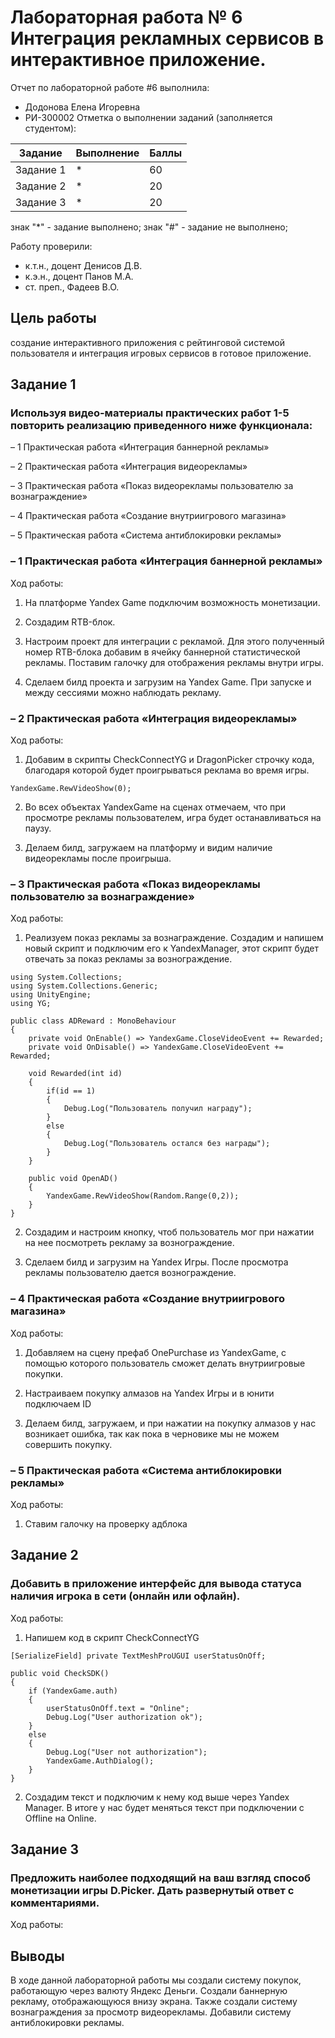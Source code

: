 # Лабораторная работа № 6 Интеграция рекламных сервисов в интерактивное приложение.
Отчет по лабораторной работе #6 выполнила:
- Додонова Елена Игоревна
- РИ-300002
Отметка о выполнении заданий (заполняется студентом):

| Задание | Выполнение | Баллы |
| ------ | ------ | ------ |
| Задание 1 | * | 60 |
| Задание 2 | * | 20 |
| Задание 3 | * | 20 |

знак "*" - задание выполнено; знак "#" - задание не выполнено;

Работу проверили:
- к.т.н., доцент Денисов Д.В.
- к.э.н., доцент Панов М.А.
- ст. преп., Фадеев В.О.

## Цель работы
создание интерактивного приложения с рейтинговой системой пользователя и интеграция игровых сервисов в готовое приложение.

## Задание 1
### Используя видео-материалы практических работ 1-5 повторить реализацию приведенного ниже функционала:

– 1 Практическая работа «Интеграция баннерной рекламы»

– 2 Практическая работа «Интеграция видеорекламы»

– 3 Практическая работа «Показ видеорекламы пользователю за вознаграждение»

– 4 Практическая работа «Создание внутриигрового магазина»

– 5 Практическая работа «Система антиблокировки рекламы»

### – 1 Практическая работа «Интеграция баннерной рекламы»
Ход работы:
1) На платформе Yandex Game подключим возможность монетизации.

2) Создадим RTB-блок.

3) Настроим проект для интеграции с рекламой. Для этого полученный номер RTB-блока добавим в ячейку баннерной статистической рекламы. Поставим галочку для отображения рекламы внутри игры.


4) Сделаем билд проекта и загрузим на Yandex Game. При запуске и между сессиями можно наблюдать рекламу.





### – 2 Практическая работа «Интеграция видеорекламы»
Ход работы:
1) Добавим в скрипты CheckConnectYG и DragonPicker строчку кода, благодаря которой будет проигрываться реклама во время игры.

```
YandexGame.RewVideoShow(0);
```

2) Во всех объектах YandexGame на сценах отмечаем, что при просмотре рекламы пользователем, игра будет останавливаться на паузу.


3) Делаем билд, загружаем на платформу и видим наличие видеорекламы после проигрыша.

### – 3 Практическая работа «Показ видеорекламы пользователю за вознаграждение»
Ход работы:
1) Реализуем показ рекламы за вознаграждение. Создадим и напишем новый скрипт и подключим его к YandexManager, этот скрипт будет отвечать за показ рекламы за вознограждение.

```
using System.Collections;
using System.Collections.Generic;
using UnityEngine;
using YG;

public class ADReward : MonoBehaviour
{
    private void OnEnable() => YandexGame.CloseVideoEvent += Rewarded;
    private void OnDisable() => YandexGame.CloseVideoEvent += Rewarded;

    void Rewarded(int id)
    {
        if(id == 1)
        {
            Debug.Log("Пользователь получил награду");
        }
        else
        {
            Debug.Log("Пользователь остался без награды");
        }
    }
    
    public void OpenAD()
    {
        YandexGame.RewVideoShow(Random.Range(0,2));
    }
}
```

2) Создадим и настроим кнопку, чтоб пользователь мог при нажатии на нее посмотреть рекламу за вознограждение.

3) Сделаем билд и загрузим на Yandex Игры. После просмотра рекламы пользователю дается вознограждение.


### – 4 Практическая работа «Создание внутриигрового магазина»
Ход работы:
1) Добавляем на сцену префаб OnePurchase из YandexGame, с помощью которого пользователь сможет делать внутриигровые покупки.

2) Настраиваем покупку алмазов на Yandex Игры и в юнити подключаем ID

3) Делаем билд, загружаем, и при нажатии на покупку алмазов у нас возникает ошибка, так как пока в черновике мы не можем совершить покупку.



### – 5 Практическая работа «Система антиблокировки рекламы»
Ход работы:
1) Ставим галочку на проверку адблока


## Задание 2
### Добавить в приложение интерфейс для вывода статуса наличия игрока в сети (онлайн или офлайн).
Ход работы:
1) Напишем код в скрипт CheckConnectYG

```
[SerializeField] private TextMeshProUGUI userStatusOnOff;

public void CheckSDK()
{
    if (YandexGame.auth)
    {
        userStatusOnOff.text = "Online";
        Debug.Log("User authorization ok");
    }
    else
    {
        Debug.Log("User not authorization");
        YandexGame.AuthDialog();
    }
}
```

2) Создадим текст и подключим к нему код выше через Yandex Manager. В итоге у нас будет меняться текст при подключении с Offline на Online.


## Задание 3
### Предложить наиболее подходящий на ваш взгляд способ монетизации игры D.Picker. Дать развернутый ответ с комментариями.
Ход работы:






## Выводы
В ходе данной лабораторной работы мы создали систему покупок, работающую через валюту Яндекс Деньги.
Создали баннерную рекламу, отображающуюся внизу экрана.
Также создали систему вознаграждения за просмотр видеорекламы.
Добавили систему антиблокировки рекламы.

